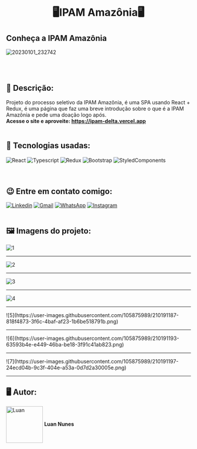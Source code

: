 <h1 align="center">🖥️IPAM Amazônia🖥️</h1>
<h2>Conheça a IPAM Amazônia</h2> 

![20230101_232742](https://user-images.githubusercontent.com/105875989/210191477-04b77c2c-b6c9-4396-96e1-398a9ccf649d.gif)

<br>
<br>
<h2><strong> 📝 Descrição:</strong></h2>    

Projeto do processo seletivo da IPAM Amazônia, é uma SPA usando React + Redux, é uma página que faz uma breve introdução sobre o que é a IPAM Amazônia e pede uma doação logo após. <br>
<strong>Acesse o site e aproveite: https://ipam-delta.vercel.app </strong>
<br>
<br>
<h2><strong>🚀 Tecnologias usadas:</strong></h2>   

<div style='display:inline_block;'>
  <img align='center' alt='React' src='https://img.shields.io/badge/React-20232A?style=for-the-badge&logo=react&logoColor=61DAFB'/>
  <img align='center' alt='Typescript' src='https://img.shields.io/badge/TypeScript-007ACC?style=for-the-badge&logo=typescript&logoColor=white'/>
  <img align='center' alt='Redux' src='https://img.shields.io/badge/Redux-593D88?style=for-the-badge&logo=redux&logoColor=white'/>
  <img align='center' alt='Bootstrap' src='https://img.shields.io/badge/Bootstrap-563D7C?style=for-the-badge&logo=bootstrap&logoColor=white'/>
  <img align='center' alt='StyledComponents' src='https://img.shields.io/badge/styled--components-DB7093?style=for-the-badge&logo=styled-components&logoColor=white'/>
</div>
<br><br>

<h2><strong>😉 Entre em contato comigo:</strong></h2>   

[![Linkedin](https://img.shields.io/badge/LinkedIn-0077B5?style=for-the-badge&logo=linkedin&logoColor=white)](https://www.linkedin.com/in/luan-nunes-esbaltar/)
[![Gmail](https://img.shields.io/badge/Gmail-D14836?style=for-the-badge&logo=gmail&logoColor=white)](mailto:nunesesbaltar.luan02@gmail.com)
[![WhatsApp](https://img.shields.io/badge/WhatsApp-25D366?style=for-the-badge&logo=whatsapp&logoColor=white)](https://api.whatsapp.com/send?phone=5561984653761&text=Ol%C3%A1%20Luan%2C%20tudo%20bem%3F)
[![Instagram](https://img.shields.io/badge/Instagram-E4405F?style=for-the-badge&logo=instagram&logoColor=white)](https://www.instagram.com/luan_nunees/)
<br>
<br>
<h2><strong> 🖼️ Imagens do projeto:</strong></h2> 

![1](https://user-images.githubusercontent.com/105875989/210191161-02c81622-8497-4d4d-a78f-41bd92c8fe8a.png)
<hr>

![2](https://user-images.githubusercontent.com/105875989/210191164-8de9d5af-f990-4b33-9d8a-5295254bf45c.png)
<hr>

![3](https://user-images.githubusercontent.com/105875989/210191171-d152faf6-9479-444e-99a7-74992003e993.png)
<hr>

![4](https://user-images.githubusercontent.com/105875989/210191177-f6ca2304-b464-49fb-8b37-c19e947ddcc3.png)
<hr>
![5](https://user-images.githubusercontent.com/105875989/210191187-818f4873-3f6c-4baf-af23-1b6be518791b.png)
<hr>
![6](https://user-images.githubusercontent.com/105875989/210191193-63593b4e-e449-46ba-be18-3f91c41ab823.png)
<hr>
![7](https://user-images.githubusercontent.com/105875989/210191197-24ecd04b-9c3f-404e-a53a-0d7d2a30005e.png)
<hr>

<h2><strong>🖥️ Autor:</strong></h2>   

<img align='center' style="width:100px; height: 100px;" alt='Luan' src='https://user-images.githubusercontent.com/105875989/202720555-79b37083-a2e8-47d6-8d43-5003323b22ff.jpeg'/>  
<strong>Luan Nunes</strong> 

